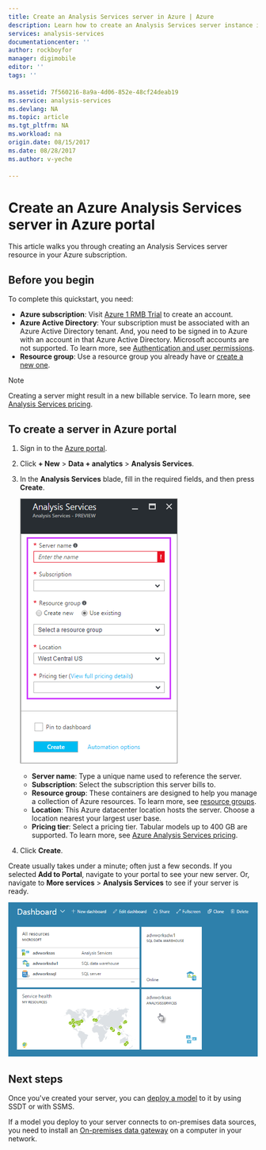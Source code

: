 ```yaml
---
title: Create an Analysis Services server in Azure | Azure
description: Learn how to create an Analysis Services server instance in Azure.
services: analysis-services
documentationcenter: ''
author: rockboyfor
manager: digimobile
editor: ''
tags: ''

ms.assetid: 7f560216-8a9a-4d06-852e-48cf24deab19
ms.service: analysis-services
ms.devlang: NA
ms.topic: article
ms.tgt_pltfrm: NA
ms.workload: na
origin.date: 08/15/2017
ms.date: 08/28/2017
ms.author: v-yeche

---
```

# Create an Azure Analysis Services server in Azure portal
This article walks you through creating an Analysis Services server resource in your Azure subscription.

## Before you begin
To complete this quickstart, you need:

* **Azure subscription**: Visit [Azure 1 RMB Trial](https://www.azure.cn/pricing/1rmb-trial-full/) to create an account.
* **Azure Active Directory**: Your subscription must be associated with an Azure Active Directory tenant. And, you need to be signed in to Azure with an account in that Azure Active Directory. Microsoft accounts are not supported. To learn more, see [Authentication and user permissions](analysis-services-manage-users.md).
* **Resource group**: Use a resource group you already have or [create a new one](../azure-resource-manager/resource-group-overview.md).

> [!NOTE]
> Creating a server might result in a new billable service. To learn more, see [Analysis Services pricing](https://www.azure.cn/pricing/details/analysis-services/).
> 
> 

## To create a server in Azure portal
1. Sign in to the [Azure portal](https://portal.azure.cn).  
2. Click **+ New** > **Data + analytics** > **Analysis Services**.
3. In the **Analysis Services** blade, fill in the required fields, and then press **Create**.

    ![Create server](./media/analysis-services-create-server/aas-create-server-blade.png)

   * **Server name**: Type a unique name used to reference the server.
   * **Subscription**: Select the subscription this server bills to.
   * **Resource group**: These containers are designed to help you manage a collection of Azure resources. To learn more, see [resource groups](../azure-resource-manager/resource-group-overview.md).
   * **Location**: This Azure datacenter location hosts the server. Choose a location nearest your largest user base.
   * **Pricing tier**: Select a pricing tier. Tabular models up to 400 GB are supported. To learn more, see [Azure Analysis Services pricing](https://www.azure.cn/pricing/details/analysis-services/).
4. Click **Create**.

Create usually takes under a minute; often just a few seconds. If you selected **Add to Portal**, navigate to your portal to see your new server. Or, navigate to **More services** > **Analysis Services** to see if your server is ready.

 ![Dashboard](./media/analysis-services-create-server/aas-create-server-dashboard.png)

## Next steps
Once you've created your server, you can [deploy a model](analysis-services-deploy.md) to it by using SSDT or with SSMS.

If a model you deploy to your server connects to on-premises data sources, you need to install an [On-premises data gateway](analysis-services-gateway.md) on a computer in your network.

<!--Update_Description: wording update, update reference link -->